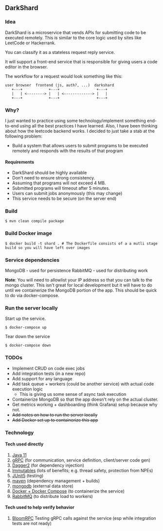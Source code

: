 ## DarkShard

### Idea

DarkShard is a microservice that vends APIs for submitting code to be executed remotely.
This is similar to the core logic used by sites like LeetCode or Hackerrank.  

You can classify it as a stateless request reply service.

It will support a front-end service that is responsible for giving users a code editor in the browser.

The workflow for a request would look something like this:

```
user browser  frontend (js, auth?, ...)  darkshard
   +---+            +---+                 +---+
   |   | <--------> |   | <-------------> |   |
   +---+            +---+                 +---+
```

### Why?
I just wanted to practice using some technology/implement something end-to-end using all the best practices I have learned.
Also, I have been thinking about how the leetcode backend works. I decided to just take a stab at the following problem:
* Build a system that allows users to submit programs to be executed remotely and responds with the results of 
  that program
  
#### Requirements
* DarkShard should be highly available
* Don't need to ensure strong consistency. 
* Assuming that programs will not exceed 4 MB.
* Submitted programs will timeout after 5 minutes.
* Users can submit jobs anonymously (this may change)
* This service needs to be secure (on the server end)

### Build

```
$ mvn clean compile package
```

### Build Docker image

```
$ docker build -t shard . # The Dockerfile consists of a a mutli stage build so you will have left over images
```

### Service dependencies
MongoDB  - used for persistence
RabbitMQ - used for distributing work

**Note**: You will need to allowlist your IP address so that you can talk to the mongo cluster. This isn't great for local 
development but it will have to do until we containerize the MongoDB portion of the app. This should be quick to do via docker-compose.

### Run the server locally
Start up the service.
```
$ docker-compose up
```

Tear down the service
```
$ docker-compose down
```

### TODOs
* Implement CRUD on code exec jobs
* Add integration tests (in a new repo)
* Add support for any language
* Add task queue + workers (could be another service) with actual code execution logic
  * This is giving us some sense of async task execution
* Containerize MongoDB so that the app doesn't rely on the actual cluster.
* Get metrics working + dashboarding (think Grafana) setup because why not.
* ~~Add notes on how to run the server locally~~
* ~~Add Docker set up to containerize this app~~


### Technology
#### Tech used directly
1. [Java 11](https://www.java.com/en/)
2. [gRPC](https://grpc.io/) (for communication, service definition, client/server code gen)
3. [Dagger2](https://dagger.dev/) (for dependency injection)
4. [Immutables](https://immutables.github.io/) (lots of benefits; e.g. thread safety, protection from NPEs)
5. [JUnit5](https://junit.org/junit5/) (testing)
6. [maven](https://maven.apache.org/) (dependency management + builds)
7. [mongodb](https://www.mongodb.com/) (external data store)
8. [Docker + Docker Compose](https://docs.docker.com/) (to containerize the service)
9. [RabbitMQ](https://www.rabbitmq.com/) (to distribute load to workers)

#### Tech used to help verify behavior
1. [BloomRPC](https://github.com/bloomrpc/bloomrpc) Testing gRPC calls against the service 
   (esp while integration tests are not ready)

